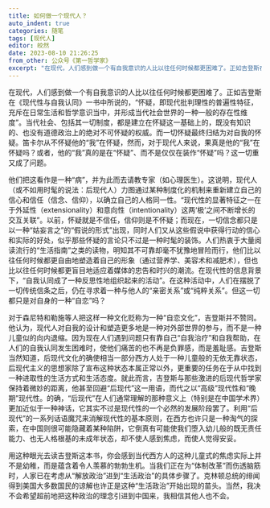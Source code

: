```yaml
---
title: 如何做一个现代人？
auto_indent: true
categories: 随笔
tags: [现代人]
editor: 皎然
date: 2023-08-10 21:26:25
from_other: 公众号《第一哲学家》
excerpt: "在现代，人们感到做一个有自我意识的人比以往任何时候都更困难了。正如吉登斯在《现代性与自我认同》一书中所说的，“怀疑，即现代批判理性的普遍性特征，充斥在日常生活和哲学意识当中，并形成当代社会世界的一种一般的存在性维度”。当代社会、包括其一切制度，都是建立在怀疑这一基础上的，既没有知识的、也没有道德政治上的绝对不可怀疑的权威。而一切怀疑最终归结为对自我的怀疑。笛卡尔从不怀疑他的“我”在怀疑，然而，对于现代人来说，果真是他的“我”在怀疑吗？或者，他的“我”真的是在“怀疑”、而不是仅仅在装作“怀疑”吗？这一切重又成了问题。"
---
```

在现代，人们感到做一个有自我意识的人比以往任何时候都更困难了。正如吉登斯在《现代性与自我认同》一书中所说的，“怀疑，即现代批判理性的普遍性特征，充斥在日常生活和哲学意识当中，并形成当代社会世界的一种一般的存在性维度”。当代社会、包括其一切制度，都是建立在怀疑这一基础上的，既没有知识的、也没有道德政治上的绝对不可怀疑的权威。而一切怀疑最终归结为对自我的怀疑。笛卡尔从不怀疑他的“我”在怀疑，然而，对于现代人来说，果真是他的“我”在怀疑吗？或者，他的“我”真的是在“怀疑”、而不是仅仅在装作“怀疑”吗？这一切重又成了问题。

他们把这看作是一种“病”，并为此而去请教专家（如心理医生）。这说明，现代人（或不如用时髦的说法：后现代人）力图通过某种制度化的机制来重新建立自己的信心和信任（信念、信仰），以确立自己的人格同一性。“现代性的显著特征之一在于外延性（extensionality）和意向性（intentionality）这两‘极’之间不断增长的交互关联”。以前，怀疑就是不信任，信仰则是不怀疑；而现在，一切信念都只是以一种“姑妄言之”的“假说的形式”出现，同时人们又从这些假说中获得行动的信心和实际的好处，似乎那些怀疑的言论只不过是一种时髦的装饰。人们热衷于大量阅读流行的“生活指南”之类的读物，明知其不可靠却毫不犹豫地冒险而行，他们比以往任何时候都更自由地塑造着自己的形象（通过营养学、美容术和减肥术），但也比以往任何时候都更盲目地适应着媒体的忠告和时兴的潮流。在现代性的信息背景下，“自我认同成了一种反思性地组织起来的活动”。在这种活动中，人们在摆脱了一切传统信条之后，仍在寻求着一种与他人的“亲密关系”或“纯粹关系”。但这一切都只是对自身的一种“自恋”吗？

对于森尼特和勒施等人把这样一种文化贬称为一种“自恋文化”，吉登斯并不赞同。他认为，现代人对自我的设计和塑造更多地是一种对外部世界的参与，而不是一种儿童似的向内退缩。因为现在人们遇到问题只有靠自己“自我治疗”和自我帮助，在人们的自我认同发生困难时，使他们痛苦的也不再是负罪感，而是羞耻感。吉登斯当然知道，后现代文化的确使相当一部分西方人处于一种儿童般的无依无靠状态，后现代主义的思想家除了宣布这种状态本属正常以外，更重要的任务在于从中找到一种进取性的生活方式和生活态度。就此而言，吉登斯与那些激进的后现代哲学家保持着微妙的距离，他甚至回避“后现代”这一用语，而代之以“高级”现代性和“晚期”现代性。的确，“后现代”在人们通常理解的那种意义上（特别是在中国学术界）更加近似于一种神话，它其实不过是现代性的一个必然的发展阶段罢了。利用“后现代”的一系列话语魔咒来消解现代性的基本原则，在西方也许只是一种淘气的探索，在中国则很可能隐藏着某种陷阱，它倒真有可能使我们堕入幼儿般的既无责任能力、也无人格根基的未成年状态，却不使人感到焦虑，而使人觉得安妥。

用这种眼光去读吉登斯这本书，你会感到当代西方人的这种儿童式的焦虑实际上并不是幼稚，而是蕴含着令人羡慕的勃勃生机。当我们正在为“体制改革”而伤透脑筋时，人家已在考虑从“解放政治”进到“生活政治”的具体步骤了。克林顿总统的绯闻得到美国大多数国民的谅解也许正是这种“生活政治”开始出现的苗头。当然，我决不会希望超前地把这种政治的理念引进到中国来，我相信其他人也不会。
